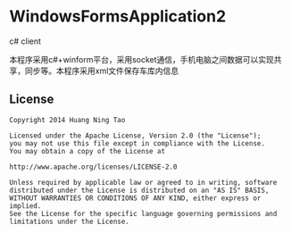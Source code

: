 WindowsFormsApplication2
========================

c# client

本程序采用c#+winform平台，采用socket通信，手机电脑之间数据可以实现共享，同步等。本程序采用xml文件保存车库内信息

License
-----

	Copyright 2014 Huang Ning Tao

	Licensed under the Apache License, Version 2.0 (the "License");
	you may not use this file except in compliance with the License.
	You may obtain a copy of the License at

	http://www.apache.org/licenses/LICENSE-2.0

	Unless required by applicable law or agreed to in writing, software
	distributed under the License is distributed on an "AS IS" BASIS,
	WITHOUT WARRANTIES OR CONDITIONS OF ANY KIND, either express or implied.
	See the License for the specific language governing permissions and
	limitations under the License.
